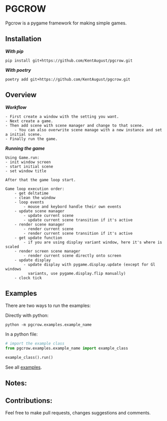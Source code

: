 # PGCROW
Pgcrow is a pygame framework for making simple games.

## Installation
**_With pip_**
```
pip install git+https://github.com/KentAugust/pgcrow.git
```

**_With poetry_**
```
poetry add git+https://github.com/KentAugust/pgcrow.git
```

## Overview
**_Workflow_**
```
- First create a window with the setting you want.
- Next create a game.
- Then add scene with scene manager and change to that scene.
    - You can also overwrite scene manage with a new instance and set a initial scene.   
- Finally run the game.
```

**_Running the game_**


```
Using Game.run:
- init window screen
- start initial scene
- set window title

After that the game loop start.

Game loop execution order:
    - get deltatime
    - clean the window
    - loop events
        - mouse and keybord handle their own events
    - update scene manager
        - update current scene
        - update current scene transition if it's active
    - render scene manager
        - render current scene
        - render current scene transition if it's active
    - get update function
        - if you are using display variant window, here it's where is scaled
    - render screen scene manager
        - render current scene directly onto screen
    - update display
        - update display with pygame.display.update (except for Gl windows
          variants, use pygame.display.flip manually)
    - clock tick
```

## Examples
There are two ways to run the examples:

Directly with python:
```
python -m pgcrow.examples.example_name
```
In a python file:
```python
# import the example class
from pgcrow.examples.example_name import example_class

example_class().run()
```

See all [examples](examples).
## Notes:

## Contributions:
Feel free to make pull requests, changes suggestions and comments.
